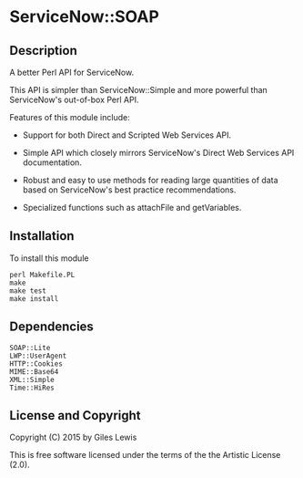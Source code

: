# ServiceNow::SOAP

## Description

A better Perl API for ServiceNow.

This API is simpler than ServiceNow::Simple 
and more powerful than ServiceNow's out-of-box Perl API.

Features of this module include:

* Support for both Direct and Scripted Web Services API.

* Simple API which closely mirrors
ServiceNow's Direct Web Services API documentation.

* Robust and easy to use methods for reading 
large quantities of data
based on ServiceNow's best practice recommendations.

* Specialized functions such as attachFile and getVariables.

## Installation

To install this module

    perl Makefile.PL
    make
    make test
    make install

## Dependencies

    SOAP::Lite
    LWP::UserAgent
    HTTP::Cookies
    MIME::Base64
    XML::Simple
    Time::HiRes

## License and Copyright

Copyright (C) 2015 by Giles Lewis

This is free software licensed under the terms of
the the Artistic License (2.0).

